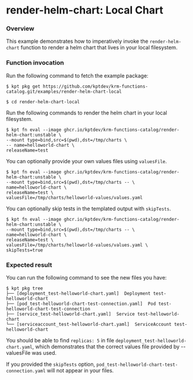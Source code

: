 # render-helm-chart: Local Chart

### Overview

This example demonstrates how to imperatively invoke the `render-helm-chart`
function to render a helm chart that lives in your local filesystem.

### Function invocation

Run the following command to fetch the example package:

```shell
$ kpt pkg get https://github.com/kptdev/krm-functions-catalog.git/examples/render-helm-chart-local
```

```shell
$ cd render-helm-chart-local
```

Run the following commands to render the helm chart in your local
filesystem.

```shell
$ kpt fn eval --image ghcr.io/kptdev/krm-functions-catalog/render-helm-chart:unstable \
--mount type=bind,src=$(pwd),dst=/tmp/charts \
-- name=helloworld-chart \
releaseName=test
```

You can optionally provide your own values files using `valuesFile`.

```shell
$ kpt fn eval --image ghcr.io/kptdev/krm-functions-catalog/render-helm-chart:unstable \
--mount type=bind,src=$(pwd),dst=/tmp/charts -- \
name=helloworld-chart \
releaseName=test \
valuesFile=/tmp/charts/helloworld-values/values.yaml
```

You can optionally skip tests in the templated output with `skipTests`.

```shell
$ kpt fn eval --image ghcr.io/kptdev/krm-functions-catalog/render-helm-chart:unstable \
--mount type=bind,src=$(pwd),dst=/tmp/charts -- \
name=helloworld-chart \
releaseName=test \
valuesFile=/tmp/charts/helloworld-values/values.yaml \
skipTests=true
```

### Expected result

You can run the following command to see the new files you have:

```shell
$ kpt pkg tree
├── [deployment_test-helloworld-chart.yaml]  Deployment test-helloworld-chart
├── [pod_test-helloworld-chart-test-connection.yaml]  Pod test-helloworld-chart-test-connection
├── [service_test-helloworld-chart.yaml]  Service test-helloworld-chart
└── [serviceaccount_test-helloworld-chart.yaml]  ServiceAccount test-helloworld-chart
```

You should be able to find `replicas: 5` in
file `deployment_test-helloworld-chart.yaml`, which demonstrates that
the correct values file provided by --valuesFile was used.

If you provided the `skipTests` option, `pod_test-helloworld-chart-test-connection.yaml`
will not appear in your files. 
